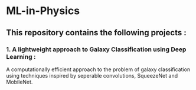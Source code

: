 # ML-in-Physics
## This repository contains the following projects :
### 1. A lightweight approach to Galaxy Classification using Deep Learning :
A computationally efficient approach to the problem of galaxy classification using techniques 
inspired by seperable convolutions, SqueezeNet and MobileNet.
